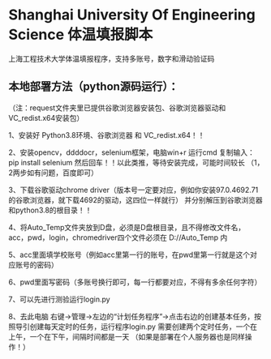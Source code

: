 # Shanghai University Of Engineering Science 体温填报脚本
上海工程技术大学体温填报程序，支持多账号，数字和滑动验证码
## 本地部署方法（python源码运行）：
（注：request文件夹里已提供谷歌浏览器安装包、谷歌浏览器驱动和VC_redist.x64安装包）

1、安装好 Python3.8环境、谷歌浏览器 和 VC_redist.x64！！

2、安装opencv，ddddocr，selenium框架，电脑win+r 运行cmd 复制输入：pip install selenium 然后回车！！以此类推，等待安装完成，可能时间较长
（1，2两步如有问题，百度即可）

3、下载谷歌驱动chrome driver（版本号一定要对应，例如你安装97.0.4692.71的谷歌浏览器，就下载4692的驱动，这四位一样就行）
   并分别解压到谷歌浏览器和python3.8的根目录！！ 

4、将Auto_Temp文件夹放到D盘，必须是D盘根目录，且不得修改文件名，acc，pwd，login，chromedriver四个文件必须在  D://Auto_Temp  内

5、acc里面填学校账号（例如acc里第一行的账号，在pwd里第一行就是这个对应账号的密码）

6、pwd里面写密码（多账号换行即可，每一行都要对应，不得有多余任何字符）

7、可以先进行测验运行login.py 

8、去此电脑 右键->管理->左边的“计划任务程序”->点击右边的创建基本任务，按照导引创建每天定时的任务，运行程序login.py
   需要创建两个定时任务，一个在上午，一个在下午，间隔时间都是一天
  （如果是部署在个人服务器也是同样操作！）
